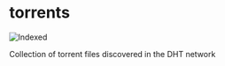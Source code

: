 torrents 
========
![Indexed](https://img.shields.io/badge/indexed-135602-blue)

Collection of torrent files discovered in the DHT network
